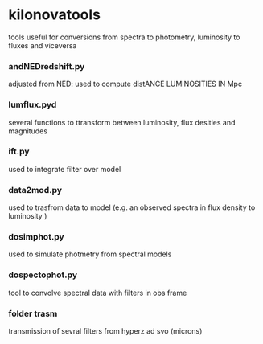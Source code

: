 # kilonovatools
tools useful for conversions from spectra to photometry, luminosity to fluxes and viceversa

### andNEDredshift.py
adjusted from NED: used to compute distANCE LUMINOSITIES IN Mpc

### lumflux.pyd
several functions to ttransform between luminosity, flux desities and magnitudes

### ift.py  
used to integrate filter over model

### data2mod.py  
used to trasfrom data to model (e.g. an observed spectra in flux density to luminosity )

### dosimphot.py  
used to simulate photmetry from spectral models

### dospectophot.py
tool to convolve spectral data with filters in obs frame

### folder  trasm
transmission of sevral filters from hyperz ad svo (microns)

